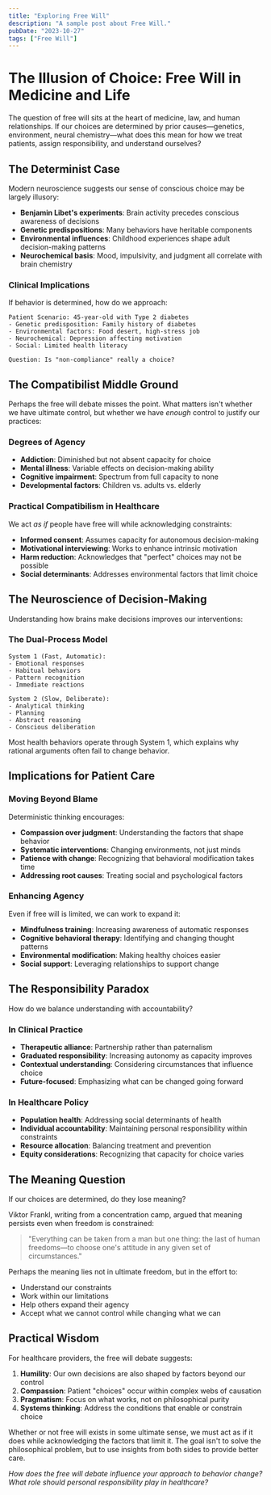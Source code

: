 ```yaml
---
title: "Exploring Free Will"
description: "A sample post about Free Will."
pubDate: "2023-10-27"
tags: ["Free Will"]
---
```


# The Illusion of Choice: Free Will in Medicine and Life

The question of free will sits at the heart of medicine, law, and human relationships. If our choices are determined by prior causes—genetics, environment, neural chemistry—what does this mean for how we treat patients, assign responsibility, and understand ourselves?

## The Determinist Case

Modern neuroscience suggests our sense of conscious choice may be largely illusory:

- **Benjamin Libet's experiments**: Brain activity precedes conscious awareness of decisions
- **Genetic predispositions**: Many behaviors have heritable components
- **Environmental influences**: Childhood experiences shape adult decision-making patterns
- **Neurochemical basis**: Mood, impulsivity, and judgment all correlate with brain chemistry

### Clinical Implications

If behavior is determined, how do we approach:

```
Patient Scenario: 45-year-old with Type 2 diabetes
- Genetic predisposition: Family history of diabetes
- Environmental factors: Food desert, high-stress job
- Neurochemical: Depression affecting motivation
- Social: Limited health literacy

Question: Is "non-compliance" really a choice?
```

## The Compatibilist Middle Ground

Perhaps the free will debate misses the point. What matters isn't whether we have ultimate control, but whether we have *enough* control to justify our practices:

### Degrees of Agency

- **Addiction**: Diminished but not absent capacity for choice
- **Mental illness**: Variable effects on decision-making ability
- **Cognitive impairment**: Spectrum from full capacity to none
- **Developmental factors**: Children vs. adults vs. elderly

### Practical Compatibilism in Healthcare

We act *as if* people have free will while acknowledging constraints:

- **Informed consent**: Assumes capacity for autonomous decision-making
- **Motivational interviewing**: Works to enhance intrinsic motivation
- **Harm reduction**: Acknowledges that "perfect" choices may not be possible
- **Social determinants**: Addresses environmental factors that limit choice

## The Neuroscience of Decision-Making

Understanding how brains make decisions improves our interventions:

### The Dual-Process Model

```
System 1 (Fast, Automatic):
- Emotional responses
- Habitual behaviors  
- Pattern recognition
- Immediate reactions

System 2 (Slow, Deliberate):
- Analytical thinking
- Planning
- Abstract reasoning
- Conscious deliberation
```

Most health behaviors operate through System 1, which explains why rational arguments often fail to change behavior.

## Implications for Patient Care

### Moving Beyond Blame

Deterministic thinking encourages:

- **Compassion over judgment**: Understanding the factors that shape behavior
- **Systematic interventions**: Changing environments, not just minds
- **Patience with change**: Recognizing that behavioral modification takes time
- **Addressing root causes**: Treating social and psychological factors

### Enhancing Agency

Even if free will is limited, we can work to expand it:

- **Mindfulness training**: Increasing awareness of automatic responses
- **Cognitive behavioral therapy**: Identifying and changing thought patterns
- **Environmental modification**: Making healthy choices easier
- **Social support**: Leveraging relationships to support change

## The Responsibility Paradox

How do we balance understanding with accountability?

### In Clinical Practice

- **Therapeutic alliance**: Partnership rather than paternalism
- **Graduated responsibility**: Increasing autonomy as capacity improves
- **Contextual understanding**: Considering circumstances that influence choice
- **Future-focused**: Emphasizing what can be changed going forward

### In Healthcare Policy

- **Population health**: Addressing social determinants of health
- **Individual accountability**: Maintaining personal responsibility within constraints
- **Resource allocation**: Balancing treatment and prevention
- **Equity considerations**: Recognizing that capacity for choice varies

## The Meaning Question

If our choices are determined, do they lose meaning?

Viktor Frankl, writing from a concentration camp, argued that meaning persists even when freedom is constrained:

> "Everything can be taken from a man but one thing: the last of human freedoms—to choose one's attitude in any given set of circumstances."

Perhaps the meaning lies not in ultimate freedom, but in the effort to:
- Understand our constraints
- Work within our limitations  
- Help others expand their agency
- Accept what we cannot control while changing what we can

## Practical Wisdom

For healthcare providers, the free will debate suggests:

1. **Humility**: Our own decisions are also shaped by factors beyond our control
2. **Compassion**: Patient "choices" occur within complex webs of causation
3. **Pragmatism**: Focus on what works, not on philosophical purity
4. **Systems thinking**: Address the conditions that enable or constrain choice

Whether or not free will exists in some ultimate sense, we must act as if it does while acknowledging the factors that limit it. The goal isn't to solve the philosophical problem, but to use insights from both sides to provide better care.

*How does the free will debate influence your approach to behavior change? What role should personal responsibility play in healthcare?*
